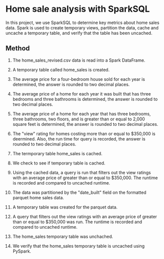 # Home sale analysis with SparkSQL

In this project, we use SparkSQL to determine key metrics about home sales data. Spark is used to create temporary views, partition the data, cache and uncache a temporary table, and verify that the table has been uncached.

## Method

1. The home_sales_revised.csv data is read into a Spark DataFrame.

2. A temporary table called home_sales is created.

3. The average price for a four-bedroom house sold for each year is determined, the answer is rounded to two decimal places.

4. The average price of a home for each year it was built that has three bedrooms and three bathrooms is determined, the answer is rounded to two decimal places.

5. The average price of a home for each year that has three bedrooms, three bathrooms, two floors, and is greater than or equal to 2,000 square feet is determined, the answer is rounded to two decimal places. 

6. The  "view" rating for homes costing more than or equal to $350,000 is deermined. Also, the run time for query is recorded, the answer is rounded to two decimal places.

7. The termporary table home_sales is cached.

8. We check to see if temporary table is cached. 

9. Using the cached data, a query is run that filters out the view ratings with an average price of greater than or equal to $350,000. The runtime is recorded and compared to uncached runtime.

10. The data was partitioned by the "date_built" field on the formatted parquet home sales data.

11. A temporary table was created for the parquet data.

12. A query that filters out the view ratings with an average price of greater than or equal to $350,000 was run. The runtime is recorded and compared to uncached runtime.

13. The home_sales temporary table was unchached.

14. We verify that the home_sales temporary table is uncached using PySpark.
